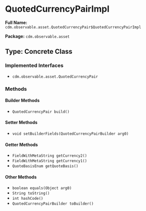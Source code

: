 # QuotedCurrencyPairImpl

**Full Name:** `cdm.observable.asset.QuotedCurrencyPair$QuotedCurrencyPairImpl`

**Package:** `cdm.observable.asset`

## Type: Concrete Class

### Implemented Interfaces

- `cdm.observable.asset.QuotedCurrencyPair`

### Methods

#### Builder Methods

- `QuotedCurrencyPair build()`

#### Setter Methods

- `void setBuilderFields(QuotedCurrencyPairBuilder arg0)`

#### Getter Methods

- `FieldWithMetaString getCurrency2()`
- `FieldWithMetaString getCurrency1()`
- `QuoteBasisEnum getQuoteBasis()`

#### Other Methods

- `boolean equals(Object arg0)`
- `String toString()`
- `int hashCode()`
- `QuotedCurrencyPairBuilder toBuilder()`

